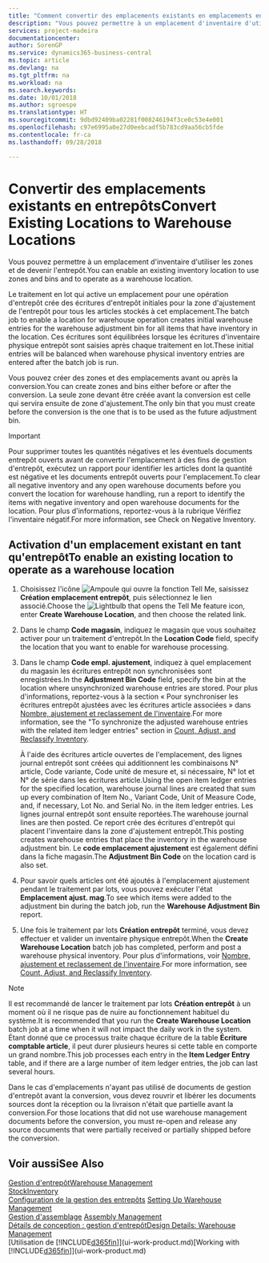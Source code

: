 ```yaml
---
title: "Comment convertir des emplacements existants en emplacements entrepôt | Microsoft Docs"
description: "Vous pouvez permettre à un emplacement d'inventaire d'utiliser les zones et de devenir l'entrepôt."
services: project-madeira
documentationcenter: 
author: SorenGP
ms.service: dynamics365-business-central
ms.topic: article
ms.devlang: na
ms.tgt_pltfrm: na
ms.workload: na
ms.search.keywords: 
ms.date: 10/01/2018
ms.author: sgroespe
ms.translationtype: HT
ms.sourcegitcommit: 9dbd92409ba02281f008246194f3ce0c53e4e001
ms.openlocfilehash: c97e6995a0e27d0eebcadf5b783cd9aa56cb5fde
ms.contentlocale: fr-ca
ms.lasthandoff: 09/28/2018

---
```

# <a name="convert-existing-locations-to-warehouse-locations"></a><span data-ttu-id="77265-103">Convertir des emplacements existants en entrepôts</span><span class="sxs-lookup"><span data-stu-id="77265-103">Convert Existing Locations to Warehouse Locations</span></span>
<span data-ttu-id="77265-104">Vous pouvez permettre à un emplacement d'inventaire d'utiliser les zones et de devenir l'entrepôt.</span><span class="sxs-lookup"><span data-stu-id="77265-104">You can enable an existing inventory location to use zones and bins and to operate as a warehouse location.</span></span>  

<span data-ttu-id="77265-105">Le traitement en lot qui active un emplacement pour une opération d'entrepôt crée des écritures d'entrepôt initiales pour la zone d'ajustement de l'entrepôt pour tous les articles stockés à cet emplacement.</span><span class="sxs-lookup"><span data-stu-id="77265-105">The batch job to enable a location for warehouse operation creates initial warehouse entries for the warehouse adjustment bin for all items that have inventory in the location.</span></span> <span data-ttu-id="77265-106">Ces écritures sont équilibrées lorsque les écritures d'inventaire physique entrepôt sont saisies après chaque traitement en lot.</span><span class="sxs-lookup"><span data-stu-id="77265-106">These initial entries will be balanced when warehouse physical inventory entries are entered after the batch job is run.</span></span>  

<span data-ttu-id="77265-107">Vous pouvez créer des zones et des emplacements avant ou après la conversion.</span><span class="sxs-lookup"><span data-stu-id="77265-107">You can create zones and bins either before or after the conversion.</span></span> <span data-ttu-id="77265-108">La seule zone devant être créée avant la conversion est celle qui servira ensuite de zone d'ajustement.</span><span class="sxs-lookup"><span data-stu-id="77265-108">The only bin that you must create before the conversion is the one that is to be used as the future adjustment bin.</span></span>  

> [!IMPORTANT]  
>  <span data-ttu-id="77265-109">Pour supprimer toutes les quantités négatives et les éventuels documents entrepôt ouverts avant de convertir l'emplacement à des fins de gestion d'entrepôt, exécutez un rapport pour identifier les articles dont la quantité est négative et les documents entrepôt ouverts pour l'emplacement.</span><span class="sxs-lookup"><span data-stu-id="77265-109">To clear all negative inventory and any open warehouse documents before you convert the location for warehouse handling, run a report to identify the items with negative inventory and open warehouse documents for the location.</span></span> <span data-ttu-id="77265-110">Pour plus d'informations, reportez\-vous à la rubrique Vérifiez l'inventaire négatif.</span><span class="sxs-lookup"><span data-stu-id="77265-110">For more information, see Check on Negative Inventory.</span></span>  

## <a name="to-enable-an-existing-location-to-operate-as-a-warehouse-location"></a><span data-ttu-id="77265-111">Activation d'un emplacement existant en tant qu'entrepôt</span><span class="sxs-lookup"><span data-stu-id="77265-111">To enable an existing location to operate as a warehouse location</span></span>  
1.  <span data-ttu-id="77265-112">Choisissez l'icône ![Ampoule qui ouvre la fonction Tell Me](media/ui-search/search_small.png "Dites-moi ce que vous voulez faire"), saisissez **Création emplacement entrepôt**, puis sélectionnez le lien associé.</span><span class="sxs-lookup"><span data-stu-id="77265-112">Choose the ![Lightbulb that opens the Tell Me feature](media/ui-search/search_small.png "Tell me what you want to do") icon, enter **Create Warehouse Location**, and then choose the related link.</span></span>  
2.  <span data-ttu-id="77265-113">Dans le champ **Code magasin**, indiquez le magasin que vous souhaitez activer pour un traitement d'entrepôt.</span><span class="sxs-lookup"><span data-stu-id="77265-113">In the **Location Code** field, specify the location that you want to enable for warehouse processing.</span></span>  
3.  <span data-ttu-id="77265-114">Dans le champ **Code empl. ajustement**, indiquez à quel emplacement du magasin les écritures entrepôt non synchronisées sont enregistrées.</span><span class="sxs-lookup"><span data-stu-id="77265-114">In the **Adjustment Bin Code** field, specify the bin at the location where unsynchronized warehouse entries are stored.</span></span> <span data-ttu-id="77265-115">Pour plus d'informations, reportez-vous à la section « Pour synchroniser les écritures entrepôt ajustées avec les écritures article associées » dans [Nombre, ajustement et reclassement de l'inventaire](inventory-how-count-adjust-reclassify.md).</span><span class="sxs-lookup"><span data-stu-id="77265-115">For more information, see the "To synchronize the adjusted warehouse entries with the related item ledger entries" section in [Count, Adjust, and Reclassify Inventory](inventory-how-count-adjust-reclassify.md).</span></span>  

    <span data-ttu-id="77265-116">À l'aide des écritures article ouvertes de l'emplacement, des lignes journal entrepôt sont créées qui additionnent les combinaisons N° article, Code variante, Code unité de mesure et, si nécessaire, N° lot et N° de série dans les écritures article.</span><span class="sxs-lookup"><span data-stu-id="77265-116">Using the open item ledger entries for the specified location, warehouse journal lines are created that sum up every combination of Item No., Variant Code, Unit of Measure Code, and, if necessary, Lot No. and Serial No. in the item ledger entries.</span></span> <span data-ttu-id="77265-117">Les lignes journal entrepôt sont ensuite reportées.</span><span class="sxs-lookup"><span data-stu-id="77265-117">The warehouse journal lines are then posted.</span></span> <span data-ttu-id="77265-118">Ce report crée des écritures d'entrepôt qui placent l'inventaire dans la zone d'ajustement entrepôt.</span><span class="sxs-lookup"><span data-stu-id="77265-118">This posting creates warehouse entries that place the inventory in the warehouse adjustment bin.</span></span> <span data-ttu-id="77265-119">Le **code emplacement ajustement** est également défini dans la fiche magasin.</span><span class="sxs-lookup"><span data-stu-id="77265-119">The **Adjustment Bin Code** on the location card is also set.</span></span>  

4.  <span data-ttu-id="77265-120">Pour savoir quels articles ont été ajoutés à l'emplacement ajustement pendant le traitement par lots, vous pouvez exécuter l'état **Emplacement ajust. mag**.</span><span class="sxs-lookup"><span data-stu-id="77265-120">To see which items were added to the adjustment bin during the batch job, run the **Warehouse Adjustment Bin** report.</span></span>  
5.  <span data-ttu-id="77265-121">Une fois le traitement par lots **Création entrepôt** terminé, vous devez effectuer et valider un inventaire physique entrepôt.</span><span class="sxs-lookup"><span data-stu-id="77265-121">When the **Create Warehouse Location** batch job has completed, perform and post a warehouse physical inventory.</span></span> <span data-ttu-id="77265-122">Pour plus d'informations, voir [Nombre, ajustement et reclassement de l'inventaire](inventory-how-count-adjust-reclassify.md).</span><span class="sxs-lookup"><span data-stu-id="77265-122">For more information, see [Count, Adjust, and Reclassify Inventory](inventory-how-count-adjust-reclassify.md).</span></span>  

> [!NOTE]  
>  <span data-ttu-id="77265-123">Il est recommandé de lancer le traitement par lots **Création entrepôt** à un moment où il ne risque pas de nuire au fonctionnement habituel du système.</span><span class="sxs-lookup"><span data-stu-id="77265-123">It is recommended that you run the **Create Warehouse Location** batch job at a time when it will not impact the daily work in the system.</span></span> <span data-ttu-id="77265-124">Étant donné que ce processus traite chaque écriture de la table **Écriture comptable article**, il peut durer plusieurs heures si cette table en comporte un grand nombre.</span><span class="sxs-lookup"><span data-stu-id="77265-124">This job processes each entry in the **Item Ledger Entry** table, and if there are a large number of item ledger entries, the job can last several hours.</span></span>  

 <span data-ttu-id="77265-125">Dans le cas d'emplacements n'ayant pas utilisé de documents de gestion d'entrepôt avant la conversion, vous devez rouvrir et libérer les documents sources dont la réception ou la livraison n'était que partielle avant la conversion.</span><span class="sxs-lookup"><span data-stu-id="77265-125">For those locations that did not use warehouse management documents before the conversion, you must re-open and release any source documents that were partially received or partially shipped before the conversion.</span></span>  

## <a name="see-also"></a><span data-ttu-id="77265-126">Voir aussi</span><span class="sxs-lookup"><span data-stu-id="77265-126">See Also</span></span>  
[<span data-ttu-id="77265-127">Gestion d'entrepôt</span><span class="sxs-lookup"><span data-stu-id="77265-127">Warehouse Management</span></span>](warehouse-manage-warehouse.md)  
[<span data-ttu-id="77265-128">Stock</span><span class="sxs-lookup"><span data-stu-id="77265-128">Inventory</span></span>](inventory-manage-inventory.md)  
<span data-ttu-id="77265-129">[Configuration de la gestion des entrepôts](warehouse-setup-warehouse.md)   </span><span class="sxs-lookup"><span data-stu-id="77265-129">[Setting Up Warehouse Management](warehouse-setup-warehouse.md)   </span></span>  
<span data-ttu-id="77265-130">[Gestion d'assemblage](assembly-assemble-items.md)  </span><span class="sxs-lookup"><span data-stu-id="77265-130">[Assembly Management](assembly-assemble-items.md)  </span></span>  
[<span data-ttu-id="77265-131">Détails de conception : gestion d'entrepôt</span><span class="sxs-lookup"><span data-stu-id="77265-131">Design Details: Warehouse Management</span></span>](design-details-warehouse-management.md)  
<span data-ttu-id="77265-132">[Utilisation de [!INCLUDE[d365fin](includes/d365fin_md.md)]](ui-work-product.md)</span><span class="sxs-lookup"><span data-stu-id="77265-132">[Working with [!INCLUDE[d365fin](includes/d365fin_md.md)]](ui-work-product.md)</span></span>

